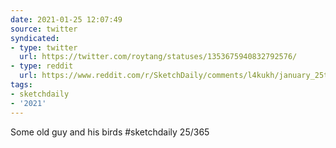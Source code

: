 ```yaml
---
date: 2021-01-25 12:07:49
source: twitter
syndicated:
- type: twitter
  url: https://twitter.com/roytang/statuses/1353675940832792576/
- type: reddit
  url: https://www.reddit.com/r/SketchDaily/comments/l4kukh/january_25th_odin/gkp7dmb/
tags:
- sketchdaily
- '2021'
---
```


Some old guy and his birds #sketchdaily 25/365
